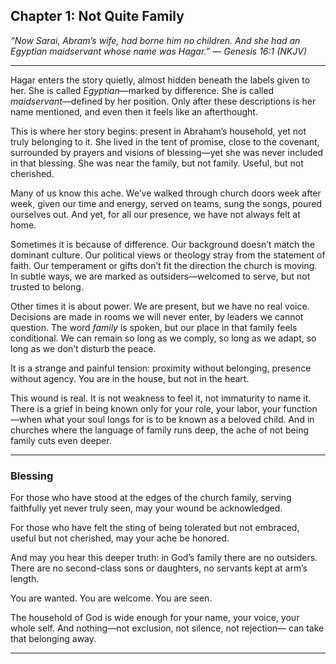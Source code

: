 ## Chapter 1: Not Quite Family

*“Now Sarai, Abram’s wife, had borne him no children. And she had an Egyptian maidservant whose name was Hagar.”*
— *Genesis 16:1 (NKJV)*

---

Hagar enters the story quietly, almost hidden beneath the labels given to her. She is called *Egyptian*—marked by difference. She is called *maidservant*—defined by her position. Only after these descriptions is her name mentioned, and even then it feels like an afterthought.

This is where her story begins: present in Abraham’s household, yet not truly belonging to it. She lived in the tent of promise, close to the covenant, surrounded by prayers and visions of blessing—yet she was never included in that blessing. She was near the family, but not family. Useful, but not cherished.

Many of us know this ache. We’ve walked through church doors week after week, given our time and energy, served on teams, sung the songs, poured ourselves out. And yet, for all our presence, we have not always felt at home.

Sometimes it is because of difference. Our background doesn’t match the dominant culture. Our political views or theology stray from the statement of faith. Our temperament or gifts don’t fit the direction the church is moving. In subtle ways, we are marked as outsiders—welcomed to serve, but not trusted to belong.

Other times it is about power. We are present, but we have no real voice. Decisions are made in rooms we will never enter, by leaders we cannot question. The word *family* is spoken, but our place in that family feels conditional. We can remain so long as we comply, so long as we adapt, so long as we don’t disturb the peace.

It is a strange and painful tension: proximity without belonging, presence without agency. You are in the house, but not in the heart.

This wound is real. It is not weakness to feel it, not immaturity to name it. There is a grief in being known only for your role, your labor, your function—when what your soul longs for is to be known as a beloved child. And in churches where the language of family runs deep, the ache of not being family cuts even deeper.

---

### Blessing

For those who have stood at the edges of the church family,
serving faithfully yet never truly seen,
may your wound be acknowledged.

For those who have felt the sting of being tolerated but not embraced,
useful but not cherished,
may your ache be honored.

And may you hear this deeper truth:
in God’s family there are no outsiders.
There are no second-class sons or daughters,
no servants kept at arm’s length.

You are wanted.
You are welcome.
You are seen.

The household of God is wide enough for your name,
your voice, your whole self.
And nothing—not exclusion, not silence, not rejection—
can take that belonging away.

---
